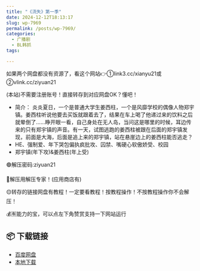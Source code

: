 ```yaml
---
title: "《流失》第一季"
date: 2024-12-12T18:13:17
slug: wp-7969
permalink: /posts/wp-7969/
categories:
  - 广播剧
  - BL韩抓
tags:

---
```


如果两个网盘都没有资源了，看这个网站👉①link3.cc/xianyu21或②vlink.cc/ziyuan21

(本站)不需要注册账号！直接转存到对应网盘OK？懂吧！

*   简介： 炎炎夏日，一个是普通大学生姜西柱，一个是风靡学校的偶像人物郑宇镇。姜西柱听说他要去买饭就跟着去了，结果在车上喝了他递过来的饮料之后就晕倒了……睁开眼一看，自己身处在无人岛，当问这是哪里的时候，耳边传来的只有郑宇镇的声音。有一天，试图逃跑的姜西柱被跟在后面的郑宇镇发现，前面是大海，后面是追上来的郑宇镇，站在悬崖边上的姜西柱能否逃走？
*   HE、强制爱、年下哭包偏执疯批攻、囚禁、嘴硬心软傲娇受、校园
*   郑宇镇(年下攻)&姜西柱(年上受)

🟢解压密码:ziyuan21

🔵解压用解压专家！(应用商店有)

🟡转存的链接网盘有教程！一定要看教程！按教程操作！不按教程操作你不会解压！

💰🈶能力的宝，可以点左下角赞赏支持一下网站运行

## 📦 下载链接
- [百度网盘](https://blziyuan21.com/pay-download/7969?key=4dd06d401b&down_id=0)
- [本地下载](https://blziyuan21.com/pay-download/7969?key=4dd06d401b&down_id=1)

